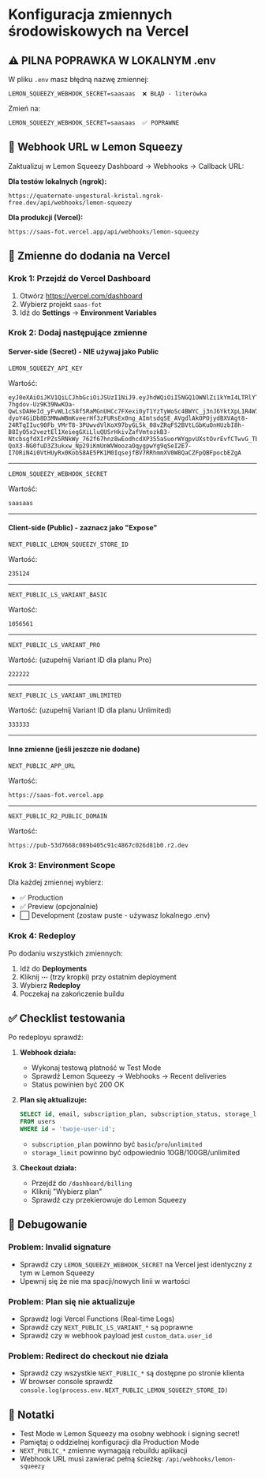 # Konfiguracja zmiennych środowiskowych na Vercel

## ⚠️ PILNA POPRAWKA W LOKALNYM .env

W pliku `.env` masz błędną nazwę zmiennej:
```
LEMON_SQUEEZY_WEBHOOK_SECRET=saasaas  ❌ BŁĄD - literówka
```

Zmień na:
```
LEMON_SQUEEZY_WEBHOOK_SECRET=saasaas  ✅ POPRAWNE
```

## 📝 Webhook URL w Lemon Squeezy

Zaktualizuj w Lemon Squeezy Dashboard → Webhooks → Callback URL:

**Dla testów lokalnych (ngrok):**
```
https://quaternate-ungestural-kristal.ngrok-free.dev/api/webhooks/lemon-squeezy
```

**Dla produkcji (Vercel):**
```
https://saas-fot.vercel.app/api/webhooks/lemon-squeezy
```

## 🔐 Zmienne do dodania na Vercel

### Krok 1: Przejdź do Vercel Dashboard
1. Otwórz https://vercel.com/dashboard
2. Wybierz projekt `saas-fot`
3. Idź do **Settings** → **Environment Variables**

### Krok 2: Dodaj następujące zmienne

#### Server-side (Secret) - NIE używaj jako Public

```
LEMON_SQUEEZY_API_KEY
```
Wartość:
```
eyJ0eXAiOiJKV1QiLCJhbGciOiJSUzI1NiJ9.eyJhdWQiOiI5NGQ1OWNlZi1kYmI4LTRlYTUtYjE3OC1kMjU0MGZjZDY5MTkiLCJqdGkiOiI5MGVlZjM2NDhlZGY0NWI3Njc1MmY2MGNmMzY1MGVmM2MxNmQ1MDg5MTdjMDM1ZjU0ZTUzZjYwOTA2MjJmNTI2MDU2OGVhZDFiZTY1NmY3MCIsImlhdCI6MTc2MTMzOTY2MC42OTQ3NDcsIm5iZiI6MTc2MTMzOTY2MC42OTQ3NDksImV4cCI6MjA3Njg3MjQ2MC42Nzg2OTEsInN1YiI6IjU4MjUwMzAiLCJzY29wZXMiOltdfQ.QbrLDXqZho_7CCJMGiIn1lvTVEDye8CPsAg7eLTnGezzlvC9njXiCOB3qry11lBGQYzv4EzjAEYhzrseuUsluA3Y618KHSMn7RO5HPYM9_F2kqwJSGx1m0Nafi-7hgdov-Uz9K39NwKOa-QwLsDAHeId_yFvWL1cS8f5RaMGnUHCc7FXexi0yT1YzTyWoSc4BWYC_j3nJ6YktXpL1R4W7MRuBu55LCpxtREkJHnL994LX_X0hO_47JFGZjVKk3Mz4qOfYdz8r46vMjZYRS2YBWCS9v_KyZ7zoDgEmuLEJLKcz-dyoY4GiDb8D3MNwWBmKveerHf3zFURsEx0ng_AImtsdqSE_AVgdlAkOPOjydBXVAgt8-24RTqIIuc90Fb_VMrT8-3PUwvdVlKoX97byGL5k_08vZRqFS2BVtLGbKuOnHUzbI8h-B8IyO5x2veztEl1XeiegGXiLluQUSrHkivZafVmtozkB3-NtcbsgfdXIrPZs5RNkWy_762f67hnz8wEodhcdXP355aSuorWYgpvUXstOvrEvfCTwvG_TbiLMIMkv58v-QoX3-NG0fuD3Z3ukxw_Np29iKmUnWVWoozaOqygpwYg9qSeI2E7-I7ORiN4i0VtHUyRx0KobS8AE5PK1M0IqsejfBV7RRhmmXV0W8QaCZFpQBFpocbEZgA
```

---

```
LEMON_SQUEEZY_WEBHOOK_SECRET
```
Wartość:
```
saasaas
```

---

#### Client-side (Public) - zaznacz jako "Expose"

```
NEXT_PUBLIC_LEMON_SQUEEZY_STORE_ID
```
Wartość:
```
235124
```

---

```
NEXT_PUBLIC_LS_VARIANT_BASIC
```
Wartość:
```
1056561
```

---

```
NEXT_PUBLIC_LS_VARIANT_PRO
```
Wartość: (uzupełnij Variant ID dla planu Pro)
```
222222
```

---

```
NEXT_PUBLIC_LS_VARIANT_UNLIMITED
```
Wartość: (uzupełnij Variant ID dla planu Unlimited)
```
333333
```

---

#### Inne zmienne (jeśli jeszcze nie dodane)

```
NEXT_PUBLIC_APP_URL
```
Wartość:
```
https://saas-fot.vercel.app
```

---

```
NEXT_PUBLIC_R2_PUBLIC_DOMAIN
```
Wartość:
```
https://pub-53d7668c089b405c91c4867c026d81b0.r2.dev
```

### Krok 3: Environment Scope
Dla każdej zmiennej wybierz:
- ✅ Production
- ✅ Preview (opcjonalnie)
- ⬜ Development (zostaw puste - używasz lokalnego .env)

### Krok 4: Redeploy
Po dodaniu wszystkich zmiennych:
1. Idź do **Deployments**
2. Kliknij **⋯** (trzy kropki) przy ostatnim deployment
3. Wybierz **Redeploy**
4. Poczekaj na zakończenie buildu

## ✅ Checklist testowania

Po redeployu sprawdź:

1. **Webhook działa:**
   - Wykonaj testową płatność w Test Mode
   - Sprawdź Lemon Squeezy → Webhooks → Recent deliveries
   - Status powinien być 200 OK

2. **Plan się aktualizuje:**
   ```sql
   SELECT id, email, subscription_plan, subscription_status, storage_limit 
   FROM users 
   WHERE id = 'twoje-user-id';
   ```
   - `subscription_plan` powinno być `basic`/`pro`/`unlimited`
   - `storage_limit` powinno być odpowiednio 10GB/100GB/unlimited

3. **Checkout działa:**
   - Przejdź do `/dashboard/billing`
   - Kliknij "Wybierz plan"
   - Sprawdź czy przekierowuje do Lemon Squeezy

## 🐛 Debugowanie

### Problem: Invalid signature
- Sprawdź czy `LEMON_SQUEEZY_WEBHOOK_SECRET` na Vercel jest identyczny z tym w Lemon Squeezy
- Upewnij się że nie ma spacji/nowych linii w wartości

### Problem: Plan się nie aktualizuje
- Sprawdź logi Vercel Functions (Real-time Logs)
- Sprawdź czy `NEXT_PUBLIC_LS_VARIANT_*` są poprawne
- Sprawdź czy w webhook payload jest `custom_data.user_id`

### Problem: Redirect do checkout nie działa
- Sprawdź czy wszystkie `NEXT_PUBLIC_*` są dostępne po stronie klienta
- W browser console sprawdź `console.log(process.env.NEXT_PUBLIC_LEMON_SQUEEZY_STORE_ID)`

## 📌 Notatki

- Test Mode w Lemon Squeezy ma osobny webhook i signing secret!
- Pamiętaj o oddzielnej konfiguracji dla Production Mode
- `NEXT_PUBLIC_*` zmienne wymagają rebuildu aplikacji
- Webhook URL musi zawierać pełną ścieżkę: `/api/webhooks/lemon-squeezy`
